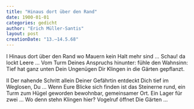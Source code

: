 ```yaml
---
title: "Hinaus dort über den Rand"
date: 1900-01-01
categories: gedicht
author: "Erich Müller-Santis"
layout: post
creationDate: "13.–14.5.68"
---
```

I
Hinaus dort
über den Rand wo
Mauern
kein Halt mehr sind …
Schau!
da lockt
Leere …
Vom Turm Deines Anspruchs
hinunter:
fühle den Wahnsinn:
Tief hat
ganz unten
Dein Ungenügen Dir
Klingen
in die Gärten gepflanzt.

II
Der nahende
Schritt allein Deiner
Gefährtin entdeckt Dich
tief
im Weglosen, Du …
Wenn Eure
Blicke sich finden ist
das Steinerne rund,
ein Turm zum
Hügel geworden
bewohnbar,
gemeinsamer Ort. Ein
Lager für zwei …
Wo denn
stehn Klingen hier?
Vogelruf öffnet
Die Gärten …
